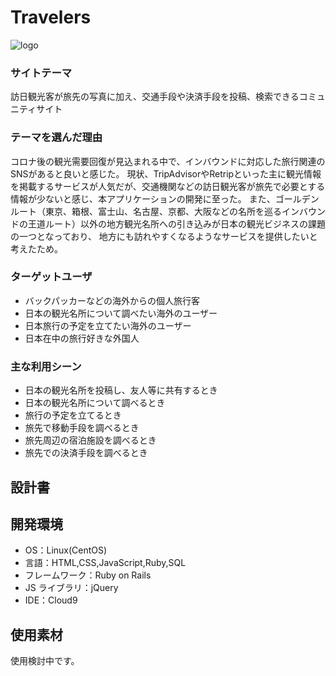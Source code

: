 # Travelers

![logo](https://user-images.githubusercontent.com/103021566/176677956-ce99e0bf-38d8-48d4-9a53-a3deac95a1e3.png)


### サイトテーマ
訪日観光客が旅先の写真に加え、交通手段や決済手段を投稿、検索できるコミュニティサイト

### テーマを選んだ理由
コロナ後の観光需要回復が見込まれる中で、インバウンドに対応した旅行関連のSNSがあると良いと感じた。
現状、TripAdvisorやRetripといった主に観光情報を掲載するサービスが人気だが、交通機関などの訪日観光客が旅先で必要とする情報が少ないと感じ、本アプリケーションの開発に至った。
また、ゴールデンルート（東京、箱根、富士山、名古屋、京都、大阪などの名所を巡るインバウンドの王道ルート）以外の地方観光名所への引き込みが日本の観光ビジネスの課題の一つとなっており、
地方にも訪れやすくなるようなサービスを提供したいと考えたため。

### ターゲットユーザ
- バックパッカーなどの海外からの個人旅行客
- 日本の観光名所について調べたい海外のユーザー
- 日本旅行の予定を立てたい海外のユーザー
- 日本在中の旅行好きな外国人

### 主な利用シーン
- 日本の観光名所を投稿し、友人等に共有するとき
- 日本の観光名所について調べるとき
- 旅行の予定を立てるとき
- 旅先で移動手段を調べるとき
- 旅先周辺の宿泊施設を調べるとき
- 旅先での決済手段を調べるとき

## 設計書

## 開発環境

- OS：Linux(CentOS)
- 言語：HTML,CSS,JavaScript,Ruby,SQL
- フレームワーク：Ruby on Rails
- JS ライブラリ：jQuery
- IDE：Cloud9

## 使用素材
使用検討中です。